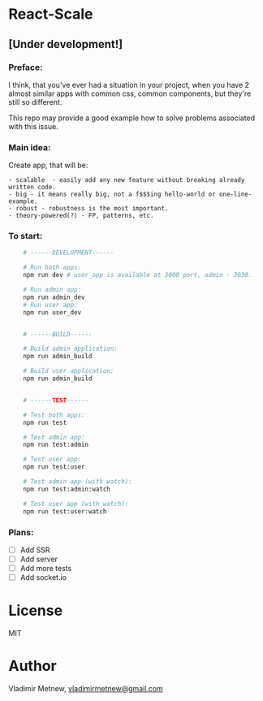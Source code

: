 # React-Scale
## [Under development!]
### Preface:
I think, that you've ever had a situation in your project, when you have 2 almost similar apps with common css, common components, but they're still so different.

This repo may provide a good example how to solve problems associated with this issue.

### Main idea:
Create app, that will be:

    - scalable  - easily add any new feature without breaking already written code.
    - big - it means really big, not a f$$$ing hello-world or one-line-example.
    - robust - robustness is the most important.
    - theory-powered(?) - FP, patterns, etc.

### To start:
```bash
    # ------DEVELOPMENT------

    # Run both apps:
    npm run dev # user_app is available at 3000 port, admin - 3030.

    # Run admin app:
    npm run admin_dev
    # Run user app:
    npm run user_dev


    # ------BUILD------

    # Build admin application:
    npm run admin_build

    # Build user application:
    npm run admin_build


    # ------TEST------

    # Test both apps:
    npm run test

    # Test admin app:
    npm run test:admin

    # Test user app:
    npm run test:user

    # Test admin app (with watch):
    npm run test:admin:watch

    # Test user app (with watch):
    npm run test:user:watch
```

### Plans:
- [ ] Add SSR
- [ ] Add server
- [ ] Add more tests
- [ ] Add socket.io

# License
MIT

# Author
Vladimir Metnew, <vladimirmetnew@gmail.com>    
